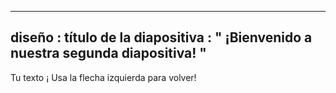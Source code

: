 ---
 diseño : título de la diapositiva
 : " ¡Bienvenido a nuestra segunda diapositiva! "
------
Tu texto ¡ 
Usa la flecha izquierda para volver!
